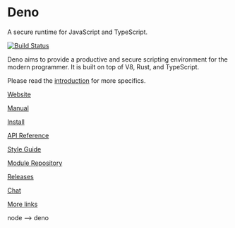 # Deno                                      

A secure runtime for JavaScript and TypeScript.

[![Build Status](https://github.com/denoland/deno/workflows/ci/badge.svg?branch=master&event=push)](https://github.com/denoland/deno/actions)

Deno aims to provide a productive and secure scripting environment for the
modern programmer. It is built on top of V8, Rust, and TypeScript.

Please read the [introduction](https://deno.land/manual.html#introduction) for
more specifics.

[Website](https://deno.land/)

[Manual](https://deno.land/manual.html)

[Install](https://github.com/denoland/deno_install)

[API Reference](https://deno.land/typedoc/)

[Style Guide](https://deno.land/style_guide.html)

[Module Repository](https://deno.land/x/)

[Releases](Releases.md)

[Chat](https://discord.gg/TGMHGv6)

[More links](https://github.com/denolib/awesome-deno)

node --> deno
